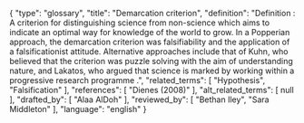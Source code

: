 {
    "type": "glossary",
    "title": "Demarcation criterion",
    "definition": "Definition :  A criterion for distinguishing science from non-science which aims to indicate an optimal way for knowledge of the world to grow. In a Popperian approach, the demarcation criterion was falsifiability and the application of a falsificationist attitude. Alternative approaches include that of Kuhn, who believed that the criterion was puzzle solving with the aim of understanding nature, and Lakatos, who argued that science is marked by working within a progressive research programme .",
    "related_terms": [
        "Hypothesis",
        "Falsification"
    ],
    "references": [
        "Dienes (2008)"
    ],
    "alt_related_terms": [
        null
    ],
    "drafted_by": [
        "Alaa AlDoh"
    ],
    "reviewed_by": [
        "Bethan Iley",
        "Sara Middleton"
    ],
    "language": "english"
}